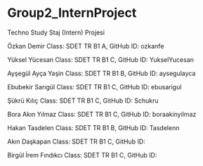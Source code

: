 # Group2_InternProject
Techno Study Staj (Intern) Projesi

Özkan Demir
Class: SDET TR B1 A,  GitHub ID: ozkanfe

Yüksel Yücesan
Class: SDET TR B1 C,  GitHub ID: YukselYucesan

Ayşegül Ayça Yaşin
Class: SDET TR B1 B,  GitHub ID: aysegulayca

Ebubekir Sarıgül
Class: SDET TR B1 C,  GitHub ID: ebusarigul

Şükrü Kılıç
Class: SDET TR B1 C,  GitHub ID: Schukru

Bora Akın Yılmaz
Class: SDET TR B1 C,  GitHub ID: boraakinyilmaz

Hakan Tasdelen
Class: SDET TR B1 B,  GitHub ID: Tasdelenn

Akın Daşkapan
Class: SDET TR B1 C,  GitHub ID: 

Birgül İrem Fındıkcı
Class: SDET TR B1 C,  GitHub ID: 
